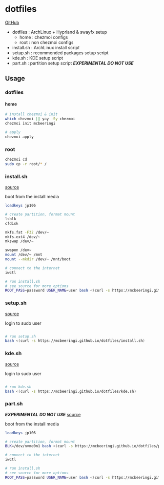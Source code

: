 # dotfiles

[GitHub](https://github.com/mcbeeringi/dotfiles)

- dotfiles : ArchLinux + Hyprland & swayfx setup
	- home : chezmoi configs
	- root : non chezmoi configs
- install.sh : ArchLinux install script
- setup.sh : recommended packages setup script
- kde.sh : KDE setup script
- part.sh : partition setup script ***EXPERIMENTAL*** ***DO NOT USE***

## Usage

### dotfiles

#### home

```sh
# install chezmoi & init
which chezmoi || yay -Sy chezmoi
chezmoi init mcbeeringi

# apply
chezmoi apply
```

### root

```sh
chezmoi cd
sudo cp -r root/* / 
```

### install.sh

[source](install.sh)

boot from the install media

```sh
loadkeys jp106

# create partition, format mount
lsblk
cfdisk

mkfs.fat -F32 /dev/~
mkfs.ext4 /dev/~
mkswap /dev/~

swapon /dev~
mount /dev/~ /mnt
mount --mkdir /dev/~ /mnt/boot

# connect to the internet
iwctl

# run install.sh
# see source for more options
ROOT_PASS=password USER_NAME=user bash <(curl -s https://mcbeeringi.github.io/dotfiles/install.sh)
```

### setup.sh

[source](setup.sh)

login to sudo user

```sh

# run setup.sh
bash <(curl -s https://mcbeeringi.github.io/dotfiles/install.sh)
```

### kde.sh
[source](kde.sh)

login to sudo user

```sh

# run kde.sh
bash <(curl -s https://mcbeeringi.github.io/dotfiles/kde.sh)
```

### part.sh
***EXPERIMENTAL***
***DO NOT USE***
[source](part.sh)

boot from the install media

```sh
loadkeys jp106

# create partition, format mount
BLK=/dev/nvme0n1 bash <(curl -s https://mcbeeringi.github.io/dotfiles/part.sh)

# connect to the internet
iwctl

# run install.sh
# see source for more options
ROOT_PASS=password USER_NAME=user bash <(curl -s https://mcbeeringi.github.io/dotfiles/install.sh)
```
